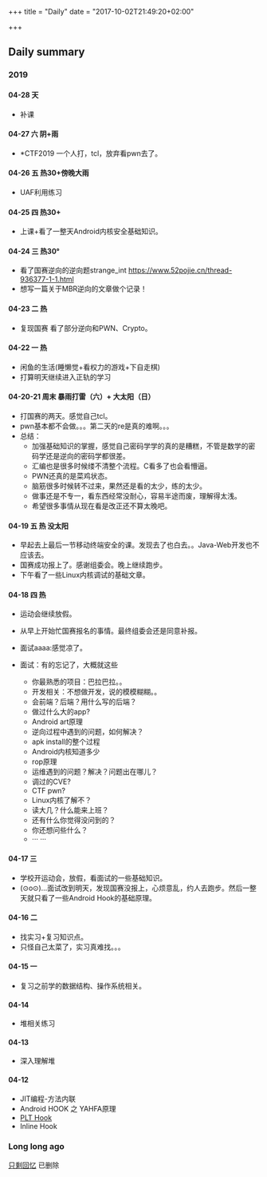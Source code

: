 +++
title = "Daily"
date = "2017-10-02T21:49:20+02:00"


+++
<!-- tags = ["Daily"] -->
<!-- categories = ["Daily"] -->
## Daily summary



### 2019

#### 04-28 天 

- 补课

#### 04-27 六 阴+雨 

- *CTF2019 一个人打，tcl，放弃看pwn去了。

#### 04-26 五 热30+傍晚大雨

- UAF利用练习

#### 04-25 四 热30+

- 上课+看了一整天Android内核安全基础知识。

#### 04-24 三 热30°

- 看了国赛逆向的逆向题strange_int https://www.52pojie.cn/thread-936377-1-1.html
- 想写一篇关于MBR逆向的文章做个记录！

#### 04-23 二 热

- 复现国赛 看了部分逆向和PWN、Crypto。

#### 04-22 一 热

- 闲鱼的生活(睡懒觉+看权力的游戏+下自走棋)
- 打算明天继续进入正轨的学习

#### 04-20-21 周末 暴雨打雷（六）+ 大太阳（日）

- 打国赛的两天。感觉自己tcl。
- pwn基本都不会做。。。第二天的re是真的难啊。。。
- 总结：
  - 加强基础知识的掌握，感觉自己密码学学的真的是糟糕，不管是数学的密码学还是逆向的密码学都很差。
  - 汇编也是很多时候缕不清整个流程。C看多了也会看懵逼。
  - PWN还真的是菜鸡状态。
  - 脑筋很多时候转不过来，果然还是看的太少，练的太少。
  - 做事还是不专一，看东西经常没耐心，容易半途而废，理解得太浅。
  - 希望很多事情从现在看是改正还不算太晚吧。

#### 04-19 五 热 没太阳

- 早起去上最后一节移动终端安全的课。发现去了也白去。。Java-Web开发也不应该去。
- 国赛成功报上了。感谢组委会。晚上继续跑步。
- 下午看了一些Linux内核调试的基础文章。

#### 04-18 四 热 

- 运动会继续放假。

- 从早上开始忙国赛报名的事情。最终组委会还是同意补报。
- 面试aaaa:感觉凉了。
- 面试：有的忘记了，大概就这些
  - 你最熟悉的项目：巴拉巴拉。。
  - 开发相关：不想做开发，说的模模糊糊。。
  - 会前端？后端？用什么写的后端？
  - 做过什么大的app?
  - Android art原理
  - 逆向过程中遇到的问题，如何解决？
  - apk install的整个过程
  - Android内核知道多少
  - rop原理
  - 运维遇到的问题？解决？问题出在哪儿？
  - 调过的CVE?
  - CTF pwn?
  - Linux内核了解不？
  - 读大几？什么能来上班？
  - 还有什么你觉得没问到的？
  - 你还想问些什么？
  - ··· ···

#### 04-17 三

- 学校开运动会，放假，看面试的一些基础知识。
- (⊙o⊙)…面试改到明天，发现国赛没报上，心烦意乱，约人去跑步。然后一整天就只看了一些Android Hook的基础原理。

#### 04-16 二

- 找实习+复习知识点。
- 只怪自己太菜了，实习真难找。。。

#### 04-15 一

- 复习之前学的数据结构、操作系统相关。

#### 04-14  

- 堆相关练习

#### 04-13

- 深入理解堆

#### 04-12

- JIT编程-方法内联 
- Android HOOK 之 YAHFA原理
- [PLT Hook](https://github.com/iqiyi/xHook/blob/master/docs/overview/android_plt_hook_overview.zh-CN.md)  
- Inline Hook

### Long long ago

[只剩回忆]()  已删除 

